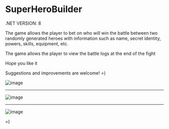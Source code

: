 # SuperHeroBuilder

.NET VERSION: 8

The game allows the player to bet on who will win the battle between two randomly generated heroes with information such as name, secret identity, powers, skills, equipment, etc.

The game allows the player to view the battle logs at the end of the fight

Hope you like it

Suggestions and improvements are welcome! =)

![image](https://github.com/IseduardoRezende/SuperHeroBuilder/assets/109261717/95414c6f-fc67-4f78-b986-a4dc20c4a48d)

---------------------

![image](https://github.com/IseduardoRezende/SuperHeroBuilder/assets/109261717/dcb245ad-6e88-4253-b932-256b319f850a)

---------------------

![image](https://github.com/IseduardoRezende/SuperHeroBuilder/assets/109261717/9564b8cb-7815-4a98-a06d-c001b4cdc9db)

=)

